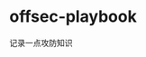 

























































































































# offsec-playbook
记录一点攻防知识

